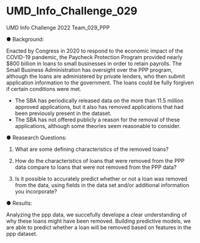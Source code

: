 # UMD_Info_Challenge_029
UMD Info Challenge 2022
Team_029_PPP

● Background:

Enacted by Congress in 2020 to respond to the economic impact of the COVID-19 pandemic, the Paycheck Protection Program provided nearly $800 billion in loans to small businesses in order to retain payrolls. The Small Business Administration has oversight over the PPP program, although the loans are administered by private lenders, who then submit application information to the government. The loans could be fully forgiven if certain conditions were met.

* The SBA has periodically released data on the more than 11.5 million approved applications, but it also has removed applications that had been previously present in the dataset.
* The SBA has not offered publicly a reason for the removal of these applications, although some theories seem reasonable to consider.

● Reasearch Questions:

1.	What are some defining characteristics of the removed loans?

2.	How do the characteristics of loans that were removed from the PPP data compare to loans that were not removed from the PPP data? 

3.	Is it possible to accurately predict whether or not a loan was removed from the data, using fields in the data set and/or additional information you incorporate?  

● Results:

Analyzing the ppp data, we succefully develope a clear understanding of why these loans might have been removed.
Building predictive models, we are able to predict whether a loan will be removed based on features in the ppp dataset.
